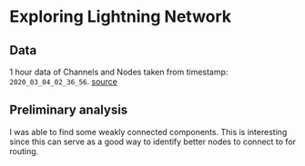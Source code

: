 # Exploring Lightning Network

## Data

1 hour data of Channels and Nodes taken from timestamp: `2020_03_04_02_36_56`.
[source](https://www.kaggle.com/dataset/f83ba8b53821f154bf3e642c8e484338b008f574760d7e0a7d6f67e4154a6bc2)

## Preliminary analysis

I was able to find some weakly connected components. This is interesting since
this can serve as a good way to identify better nodes to connect to for
routing.
